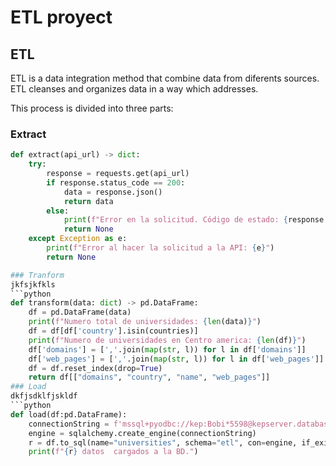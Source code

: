 # ETL proyect
## ETL
ETL is a data integration method that combine data from diferents sources. ETL cleanses and organizes data in a way which addresses.

This process is divided into three parts:

### Extract
```python
def extract(api_url) -> dict:
    try:
        response = requests.get(api_url)
        if response.status_code == 200:
            data = response.json()
            return data
        else:
            print(f"Error en la solicitud. Código de estado: {response.status_code}")
            return None
    except Exception as e:
        print(f"Error al hacer la solicitud a la API: {e}")
        return None

### Tranform
jkfsjkfkls
```python
def transform(data: dict) -> pd.DataFrame:
    df = pd.DataFrame(data)
    print(f"Numero total de universidades: {len(data)}")
    df = df[df['country'].isin(countries)]
    print(f"Numero de universidades en Centro america: {len(df)}")
    df['domains'] = [','.join(map(str, l)) for l in df['domains']]
    df['web_pages'] = [','.join(map(str, l)) for l in df['web_pages']]
    df = df.reset_index(drop=True)
    return df[["domains", "country", "name", "web_pages"]]
### Load
dkfjsdklfjskldf
```python
def load(df:pd.DataFrame):
    connectionString = f'mssql+pyodbc://kep:Bobi*5598@kepserver.database.windows.net:1433/kep?driver=ODBC+Driver+17+for+SQL+Server'
    engine = sqlalchemy.create_engine(connectionString)
    r = df.to_sql(name="universities", schema="etl", con=engine, if_exists='replace', index=False)
    print(f"{r} datos  cargados a la BD.")
